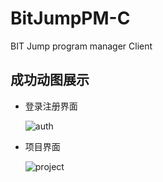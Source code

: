 # BitJumpPM-C
BIT Jump program manager Client

## 成功动图展示

- 登录注册界面

  ![auth](./assets/auth.gif)

- 项目界面

  ![project](./assets/project.gif)

